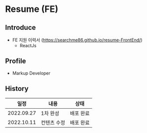 # Resume (FE)


## Introduce
  + FE 지원 이력서 (https://searchme86.github.io/resume-FrontEnd/)
    + ReactJs

## Profile
  + Markup Developer

## History
|일정|내용|상태|
|----------|---------|-----|
|2022.09.27|1차 완성|배포 완료|
|2022.10.11|컨텐츠 수정|배포 완료|
